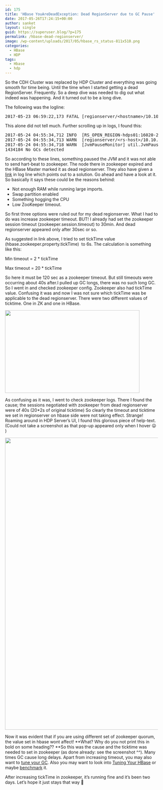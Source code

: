 ```yaml
---
id: 175
title: 'HBase YouAreDeadException: Dead RegionServer due to GC Pause'
date: 2017-05-26T17:24:15+00:00
author: sanket
layout: single
guid: https://superuser.blog/?p=175
permalink: /hbase-dead-regionserver/
image: /wp-content/uploads/2017/05/hbase_rs_status-811x510.png
categories:
  - HBase
  - HDP
tags:
  - Hbase
  - hdp
---
```

So the CDH Cluster was replaced by HDP Cluster and everything was going smooth for time being. Until the time when I started getting a dead RegionServer. Frequently. So a deep dive was needed to dig out what indeed was happening. And it turned out to be a long dive.<!--more-->

The following was the logline:

<pre class="lang:default decode:true">2017-05-23 06:59:22,173 FATAL [regionserver/&lt;hostname&gt;/10.10.205.55:16020] regionserver.HRegionServer: ABORTING region server &lt;hostname&gt;,16020,1493962926376: org.apache.hadoop.hbase.YouAreDeadException: Server REPORT rejected; currently processing&lt;hostname&gt;,16020,1493962926376 as dead server</pre>

This alone did not tell much. Further scrolling up in logs, I found this:

<pre class="lang:default decode:true">2017-05-24 04:55:34,712 INFO  [RS_OPEN_REGION-hdps01:16020-2-SendThread(&lt;zkhost&gt;:2181)] zookeeper.ClientCnxn: Client session timed out, have not heard from server in 31947ms for sessionid 0x15be7e4d09e1c4c, closing socket connection and attempting reconnect
2017-05-24 04:55:34,713 WARN  [regionserver/&lt;rs-host&gt;/10.10.205.55:16020] util.Sleeper: We slept 16865ms instead of 3000ms, this is likely due to a long garbage collecting pause and it's usually bad, see //hbase.apache.org/book.html#trouble.rs.runtime.zkexpired
2017-05-24 04:55:34,718 WARN  [JvmPauseMonitor] util.JvmPauseMonitor: Detected pause in JVM or host machine (eg GC): pause of approximately 15598ms
1434184 No GCs detected
</pre>

So according to these lines, something paused the JVM and it was not able to send hart-beat to zookeeper. The node there in zookeeper expired and the HBase Master marked it as dead regionserver. They also have given a <a href="//hbase.apache.org/book.html#trouble.rs.runtime.zkexpired" target="_blank" rel="noopener noreferrer">link</a> in log line which points out to a solution. Go ahead and have a look at it. So basically it says these could be the reasons behind:

  * Not enough RAM while running large imports.
  * Swap partition enabled
  * Something hogging the CPU
  * Low ZooKeeper timeout.

So first three options were ruled out for my dead regionserver. What I had to do was increase zookeeper timeout. BUT! I already had set the zookeeper session timeout (zookeeper.session.timeout) to 30min. And dead regionserver appeared only after 30sec or so.

As suggested in link above, I tried to set tickTime value (hbase.zookeeper.property.tickTime)  to 6s. The calculation is something like this:

Min timeout = 2 * tickTime

Max timeout = 20 * tickTime

So here it must be 120 sec as a zookeeper timeout. But still timeouts were occurring about 40s after.I pulled up GC longs, there was no such long GC. So I went in and checked zookeeper config. Zookeeper also had tickTime value. Confusing it was and now I was not sure which tickTime was be applicable to the dead regionserver. There were two different values of ticktime. One in ZK and one in HBase.

<img class="size-full wp-image-177 aligncenter" src="//superuser.blog/wp-content/uploads/2017/05/zookeeper_config.png" alt="" width="443" height="272" srcset="https://superuser.blog/wp-content/uploads/2017/05/zookeeper_config.png 443w, https://superuser.blog/wp-content/uploads/2017/05/zookeeper_config-300x184.png 300w" sizes="(max-width: 443px) 100vw, 443px" />

As confusing as it was, I went to check zookeeper logs. There I found the cause; the sessions negotiated with zookeeper from dead regionserver were of 40s (20*2s of original ticktime) So clearly the timeout and ticktime we set in regionserver on hbase side were not taking effect. Strange! Roaming around in HDP Server&#8217;s UI, I found this glorious piece of help-text. (Could not take a screenshot as that pop-up appeared only when I hover 😛 )

<img class="alignnone size-full wp-image-178" src="//superuser.blog/wp-content/uploads/2017/05/IMG_20170524_150126.jpeg" alt="" width="720" height="960" srcset="https://superuser.blog/wp-content/uploads/2017/05/IMG_20170524_150126.jpeg 720w, https://superuser.blog/wp-content/uploads/2017/05/IMG_20170524_150126-225x300.jpeg 225w" sizes="(max-width: 720px) 100vw, 720px" />

Now it was evident that if you are using different set of zookeeper quorum, the value set in hbase wont affect! **What? Why do you not print this in bold on some heading?? **So this was the cause and the ticktime was needed to set in zookeeper (as done already: see the screenshot ^^). Many times GC cause long delays. Apart from increasing timeout, you may also want to <a href="//www.oracle.com/technetwork/java/javase/gc-tuning-6-140523.html" target="_blank" rel="noopener noreferrer">tune your GC</a>. Also you may want to look into <a href="//superuser.blog/tuning-hbase/" target="_blank" rel="noopener noreferrer">Tuning Your HBase</a> or maybe <a href="//superuser.blog/hbase-benchmarking/" target="_blank" rel="noopener noreferrer">benchmark</a> it.

After increasing tickTime in zookeeper, it&#8217;s running fine and it&#8217;s been two days. Let&#8217;s hope it just stays that way 🙂